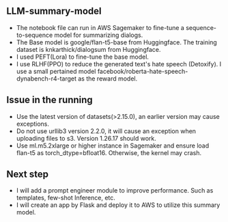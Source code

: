 ## LLM-summary-model
* The notebook file can run in AWS Sagemaker to fine-tune a sequence-to-sequence model for summarizing dialogs.
* The Base model is google/flan-t5-base from Huggingface. The training dataset is knkarthick/dialogsum from Huggingface.
* I used PEFT(Lora) to fine-tune the base model.
* I use RLHF(PPO) to reduce the generated text's hate speech (Detoxify). I use a small pertained model facebook/roberta-hate-speech-dynabench-r4-target as the reward model.

## Issue in the running
* Use the latest version of datasets(>2.15.0), an earlier version may cause exceptions.
* Do not use urllib3 version 2.2.0, it will cause an exception when uploading files to s3. Version 1.26.17 should work.
* Use ml.m5.2xlarge or higher instance in Sagemaker and ensure load flan-t5 as torch_dtype=bfloat16. Otherwise, the kernel may crash.

## Next step
* I will add a prompt engineer module to improve performance. Such as templates, few-shot Inference, etc.
* I will create an app by Flask and deploy it to AWS to utilize this summary model.
